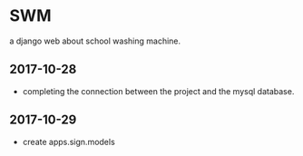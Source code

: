 # SWM
a django web about school washing machine.

## 2017-10-28

+ completing the connection between the project and the mysql database.

## 2017-10-29

+ create apps.sign.models